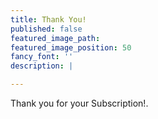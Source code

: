 ```yaml
---
title: Thank You!
published: false
featured_image_path:
featured_image_position: 50
fancy_font: ''
description: |

---
```


Thank you for your Subscription!.
